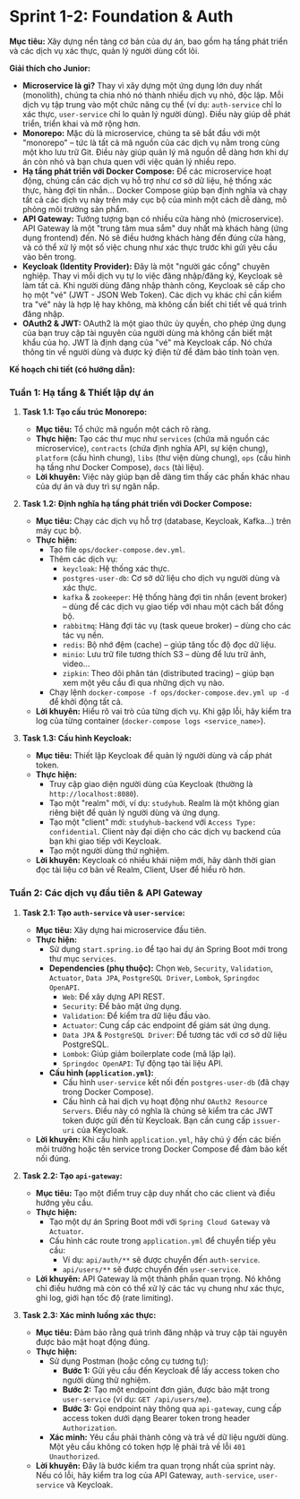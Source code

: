 # Sprint 1-2: Foundation & Auth

**Mục tiêu:** Xây dựng nền tảng cơ bản của dự án, bao gồm hạ tầng phát triển và các dịch vụ xác thực, quản lý người dùng cốt lõi.

**Giải thích cho Junior:**

*   **Microservice là gì?** Thay vì xây dựng một ứng dụng lớn duy nhất (monolith), chúng ta chia nhỏ nó thành nhiều dịch vụ nhỏ, độc lập. Mỗi dịch vụ tập trung vào một chức năng cụ thể (ví dụ: `auth-service` chỉ lo xác thực, `user-service` chỉ lo quản lý người dùng). Điều này giúp dễ phát triển, triển khai và mở rộng hơn.
*   **Monorepo:** Mặc dù là microservice, chúng ta sẽ bắt đầu với một "monorepo" – tức là tất cả mã nguồn của các dịch vụ nằm trong cùng một kho lưu trữ Git. Điều này giúp quản lý mã nguồn dễ dàng hơn khi dự án còn nhỏ và bạn chưa quen với việc quản lý nhiều repo.
*   **Hạ tầng phát triển với Docker Compose:** Để các microservice hoạt động, chúng cần các dịch vụ hỗ trợ như cơ sở dữ liệu, hệ thống xác thực, hàng đợi tin nhắn... Docker Compose giúp bạn định nghĩa và chạy tất cả các dịch vụ này trên máy cục bộ của mình một cách dễ dàng, mô phỏng môi trường sản phẩm.
*   **API Gateway:** Tưởng tượng bạn có nhiều cửa hàng nhỏ (microservice). API Gateway là một "trung tâm mua sắm" duy nhất mà khách hàng (ứng dụng frontend) đến. Nó sẽ điều hướng khách hàng đến đúng cửa hàng, và có thể xử lý một số việc chung như xác thực trước khi gửi yêu cầu vào bên trong.
*   **Keycloak (Identity Provider):** Đây là một "người gác cổng" chuyên nghiệp. Thay vì mỗi dịch vụ tự lo việc đăng nhập/đăng ký, Keycloak sẽ làm tất cả. Khi người dùng đăng nhập thành công, Keycloak sẽ cấp cho họ một "vé" (JWT - JSON Web Token). Các dịch vụ khác chỉ cần kiểm tra "vé" này là hợp lệ hay không, mà không cần biết chi tiết về quá trình đăng nhập.
*   **OAuth2 & JWT:** OAuth2 là một giao thức ủy quyền, cho phép ứng dụng của bạn truy cập tài nguyên của người dùng mà không cần biết mật khẩu của họ. JWT là định dạng của "vé" mà Keycloak cấp. Nó chứa thông tin về người dùng và được ký điện tử để đảm bảo tính toàn vẹn.

**Kế hoạch chi tiết (có hướng dẫn):**

### Tuần 1: Hạ tầng & Thiết lập dự án

1.  **Task 1.1: Tạo cấu trúc Monorepo:**
    *   **Mục tiêu:** Tổ chức mã nguồn một cách rõ ràng.
    *   **Thực hiện:** Tạo các thư mục như `services` (chứa mã nguồn các microservice), `contracts` (chứa định nghĩa API, sự kiện chung), `platform` (cấu hình chung), `libs` (thư viện dùng chung), `ops` (cấu hình hạ tầng như Docker Compose), `docs` (tài liệu).
    *   **Lời khuyên:** Việc này giúp bạn dễ dàng tìm thấy các phần khác nhau của dự án và duy trì sự ngăn nắp.

2.  **Task 1.2: Định nghĩa hạ tầng phát triển với Docker Compose:**
    *   **Mục tiêu:** Chạy các dịch vụ hỗ trợ (database, Keycloak, Kafka...) trên máy cục bộ.
    *   **Thực hiện:**
        *   Tạo file `ops/docker-compose.dev.yml`.
        *   Thêm các dịch vụ:
            *   `keycloak`: Hệ thống xác thực.
            *   `postgres-user-db`: Cơ sở dữ liệu cho dịch vụ người dùng và xác thực.
            *   `kafka` & `zookeeper`: Hệ thống hàng đợi tin nhắn (event broker) – dùng để các dịch vụ giao tiếp với nhau một cách bất đồng bộ.
            *   `rabbitmq`: Hàng đợi tác vụ (task queue broker) – dùng cho các tác vụ nền.
            *   `redis`: Bộ nhớ đệm (cache) – giúp tăng tốc độ đọc dữ liệu.
            *   `minio`: Lưu trữ file tương thích S3 – dùng để lưu trữ ảnh, video...
            *   `zipkin`: Theo dõi phân tán (distributed tracing) – giúp bạn xem một yêu cầu đi qua những dịch vụ nào.
        *   Chạy lệnh `docker-compose -f ops/docker-compose.dev.yml up -d` để khởi động tất cả.
    *   **Lời khuyên:** Hiểu rõ vai trò của từng dịch vụ. Khi gặp lỗi, hãy kiểm tra log của từng container (`docker-compose logs <service_name>`).

3.  **Task 1.3: Cấu hình Keycloak:**
    *   **Mục tiêu:** Thiết lập Keycloak để quản lý người dùng và cấp phát token.
    *   **Thực hiện:**
        *   Truy cập giao diện người dùng của Keycloak (thường là `http://localhost:8080`).
        *   Tạo một "realm" mới, ví dụ: `studyhub`. Realm là một không gian riêng biệt để quản lý người dùng và ứng dụng.
        *   Tạo một "client" mới: `studyhub-backend` với `Access Type: confidential`. Client này đại diện cho các dịch vụ backend của bạn khi giao tiếp với Keycloak.
        *   Tạo một người dùng thử nghiệm.
    *   **Lời khuyên:** Keycloak có nhiều khái niệm mới, hãy dành thời gian đọc tài liệu cơ bản về Realm, Client, User để hiểu rõ hơn.

### Tuần 2: Các dịch vụ đầu tiên & API Gateway

1.  **Task 2.1: Tạo `auth-service` và `user-service`:**
    *   **Mục tiêu:** Xây dựng hai microservice đầu tiên.
    *   **Thực hiện:**
        *   Sử dụng `start.spring.io` để tạo hai dự án Spring Boot mới trong thư mục `services`.
        *   **Dependencies (phụ thuộc):** Chọn `Web`, `Security`, `Validation`, `Actuator`, `Data JPA`, `PostgreSQL Driver`, `Lombok`, `Springdoc OpenAPI`.
            *   `Web`: Để xây dựng API REST.
            *   `Security`: Để bảo mật ứng dụng.
            *   `Validation`: Để kiểm tra dữ liệu đầu vào.
            *   `Actuator`: Cung cấp các endpoint để giám sát ứng dụng.
            *   `Data JPA` & `PostgreSQL Driver`: Để tương tác với cơ sở dữ liệu PostgreSQL.
            *   `Lombok`: Giúp giảm boilerplate code (mã lặp lại).
            *   `Springdoc OpenAPI`: Tự động tạo tài liệu API.
        *   **Cấu hình (`application.yml`):**
            *   Cấu hình `user-service` kết nối đến `postgres-user-db` (đã chạy trong Docker Compose).
            *   Cấu hình cả hai dịch vụ hoạt động như `OAuth2 Resource Servers`. Điều này có nghĩa là chúng sẽ kiểm tra các JWT token được gửi đến từ Keycloak. Bạn cần cung cấp `issuer-uri` của Keycloak.
    *   **Lời khuyên:** Khi cấu hình `application.yml`, hãy chú ý đến các biến môi trường hoặc tên service trong Docker Compose để đảm bảo kết nối đúng.

2.  **Task 2.2: Tạo `api-gateway`:**
    *   **Mục tiêu:** Tạo một điểm truy cập duy nhất cho các client và điều hướng yêu cầu.
    *   **Thực hiện:**
        *   Tạo một dự án Spring Boot mới với `Spring Cloud Gateway` và `Actuator`.
        *   Cấu hình các route trong `application.yml` để chuyển tiếp yêu cầu:
            *   Ví dụ: `api/auth/**` sẽ được chuyển đến `auth-service`.
            *   `api/users/**` sẽ được chuyển đến `user-service`.
    *   **Lời khuyên:** API Gateway là một thành phần quan trọng. Nó không chỉ điều hướng mà còn có thể xử lý các tác vụ chung như xác thực, ghi log, giới hạn tốc độ (rate limiting).

3.  **Task 2.3: Xác minh luồng xác thực:**
    *   **Mục tiêu:** Đảm bảo rằng quá trình đăng nhập và truy cập tài nguyên được bảo mật hoạt động đúng.
    *   **Thực hiện:**
        *   Sử dụng Postman (hoặc công cụ tương tự):
            *   **Bước 1:** Gửi yêu cầu đến Keycloak để lấy access token cho người dùng thử nghiệm.
            *   **Bước 2:** Tạo một endpoint đơn giản, được bảo mật trong `user-service` (ví dụ: `GET /api/users/me`).
            *   **Bước 3:** Gọi endpoint này thông qua `api-gateway`, cung cấp access token dưới dạng Bearer token trong header `Authorization`.
        *   **Xác minh:** Yêu cầu phải thành công và trả về dữ liệu người dùng. Một yêu cầu không có token hợp lệ phải trả về lỗi `401 Unauthorized`.
    *   **Lời khuyên:** Đây là bước kiểm tra quan trọng nhất của sprint này. Nếu có lỗi, hãy kiểm tra log của API Gateway, `auth-service`, `user-service` và Keycloak.
